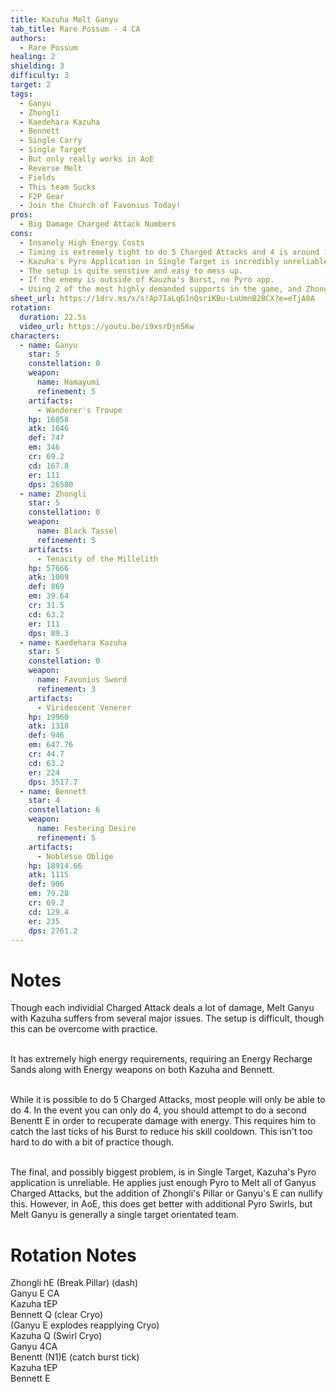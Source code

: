 ```yaml
---
title: Kazuha Melt Ganyu
tab_title: Rare Possum - 4 CA
authors:
  - Rare Possum
healing: 2
shielding: 3
difficulty: 3
target: 2
tags:
  - Ganyu
  - Zhongli
  - Kaedehara Kazuha
  - Bennett
  - Single Carry
  - Single Target
  - But only really works in AoE
  - Reverse Melt
  - Fields
  - This team Sucks
  - F2P Gear
  - Join the Church of Favonius Today!
pros:
  - Big Damage Charged Attack Numbers
cons:
  - Insanely High Energy Costs 
  - Timing is extremely tight to do 5 Charged Attacks and 4 is around 15% DPS decrease
  - Kazuha's Pyro Application in Single Target is incredibly unreliable. Zhonglis E and Ganyu's E will gurantee that you loss control.
  - The setup is quite senstive and easy to mess up. 
  - If the enemy is outside of Kauzha's Burst, no Pyro app. 
  - Using 2 of the most highly demanded supports in the game, and Zhongli on top. All for this. 
sheet_url: https://1drv.ms/x/s!Ap7IaLqG1nQsriKBu-LuUmnB2BCX?e=eTjA8A
rotation:
  duration: 22.5s
  video_url: https://youtu.be/i9xsrDjn5Kw
characters:
  - name: Ganyu
    star: 5
    constellation: 0
    weapon:
      name: Hamayumi
      refinement: 5
    artifacts:
      - Wanderer's Troupe
    hp: 16058
    atk: 1646
    def: 747
    em: 346
    cr: 69.2
    cd: 167.8
    er: 111
    dps: 26580
  - name: Zhongli
    star: 5
    constellation: 0
    weapon:
      name: Black Tassel
      refinement: 5
    artifacts:
      - Tenacity of the Millelith
    hp: 57666
    atk: 1009
    def: 869
    em: 39.64
    cr: 31.5
    cd: 63.2
    er: 111
    dps: 89.3
  - name: Kaedehara Kazuha
    star: 5
    constellation: 0
    weapon:
      name: Favonius Sword
      refinement: 3
    artifacts:
      - Viridescent Venerer
    hp: 19960
    atk: 1318
    def: 946
    em: 647.76
    cr: 44.7
    cd: 63.2
    er: 224
    dps: 3517.7
  - name: Bennett
    star: 4
    constellation: 6
    weapon:
      name: Festering Desire
      refinement: 5
    artifacts:
      - Noblesse Oblige
    hp: 18914.66
    atk: 1115
    def: 906
    em: 79.28
    cr: 69.2
    cd: 129.4
    er: 235
    dps: 2761.2
---
```


# **Notes**
Though each individial Charged Attack deals a lot of damage, Melt Ganyu with Kazuha suffers from several major issues. The setup is difficult, though this can be overcome with practice.
<br></br>

It has extremely high energy requirements, requiring an Energy Recharge Sands along with Energy weapons on both Kazuha and Bennett.
<br></br>

While it is possible to do 5 Charged Attacks, most people will only be able to do 4. In the event you can only do 4, you should attempt to do a second Benentt E in order to recuperate damage with energy. This requires him to catch the last ticks of his Burst to reduce his skill cooldown. This isn't too hard to do with a bit of practice though. 
<br></br>

The final, and possibly biggest problem, is in Single Target, Kazuha's Pyro application is unreliable. He applies just enough Pyro to Melt all of Ganyus Charged Attacks, but the addition of Zhongli's Pillar or Ganyu's E can nullify this. However, in AoE, this does get better with additional Pyro Swirls, but Melt Ganyu is generally a single target orientated team.
# **Rotation Notes**

Zhongli hE (Break Pillar) (dash)  
Ganyu E CA  
Kazuha tEP  
Bennett Q (clear Cryo)  
(Ganyu E explodes reapplying Cryo)  
Kazuha Q (Swirl Cryo)  
Ganyu 4CA  
Benentt (N1)E (catch burst tick)  
Kazuha tEP  
Bennett E  

